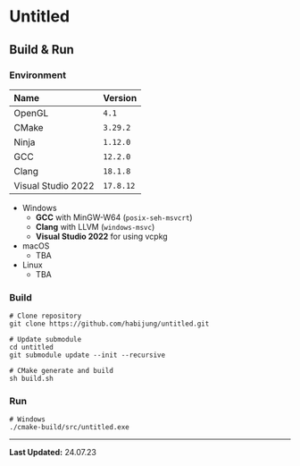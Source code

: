 # Untitled

## Build & Run

### Environment

| Name               | Version   |
|:-------------------|:----------|
| OpenGL             | `4.1`     |
| CMake              | `3.29.2`  |
| Ninja              | `1.12.0`  |
| GCC                | `12.2.0`  |
| Clang              | `18.1.8`  |
| Visual Studio 2022 | `17.8.12` |

- Windows
  - **GCC** with MinGW-W64 (`posix-seh-msvcrt`)
  - **Clang** with LLVM (`windows-msvc`)
  - **Visual Studio 2022** for using vcpkg
- macOS
  - TBA
- Linux
  - TBA

### Build

```shell
# Clone repository
git clone https://github.com/habijung/untitled.git

# Update submodule
cd untitled
git submodule update --init --recursive

# CMake generate and build
sh build.sh
```

### Run

```shell
# Windows
./cmake-build/src/untitled.exe
```

---
**Last Updated:** 24.07.23
